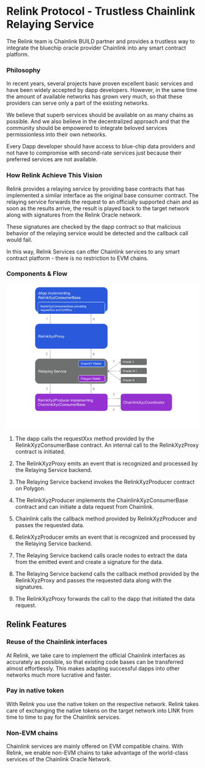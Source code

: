 # Relink Protocol - Trustless Chainlink Relaying Service

The Relink team is Chainlink BUILD partner and provides a trustless way to integrate the bluechip oracle provider Chainlink into any smart contract platform.

### Philosophy

In recent years, several projects have proven excellent basic services and have been widely accepted by dapp developers. However, in the same time the amount of available networks has grown very much, so that these providers can serve only a part of the existing networks.

We believe that superb services should be available on as many chains as possible. And we also believe in the decentralized approach and that the community should be empowered to integrate beloved services permissionless into their own networks.

Every Dapp developer should have access to blue-chip data providers and not have to compromise with second-rate services just because their preferred services are not available.

### How Relink Achieve This Vision

Relink provides a relaying service by providing base contracts that has implemented a similar interface as the original base consumer contract. The relaying service forwards the request to an officially supported chain and as soon as the results arrive, the result is played back to the target network along with signatures from the Relink Oracle network.

These signatures are checked by the dapp contract so that malicious behavior of the relaying service would be detected and the callback call would fail.

In this way, Relink Services can offer Chainlink services to any smart contract platform - there is no restriction to EVM chains.

### Components & Flow

![Alt text](https://github.com/RelinkServices/.github/blob/main/Relink%20Architecture.png?raw=true)

1. The dapp calls the requestXxx method provided by the RelinkXyzConsumerBase contract. An internal call to the RelinkXyzProxy contract is initiated.

2. The RelinkXyzProxy emits an event that is recognized and processed by the Relaying Service backend.

3. The Relaying Service backend invokes the RelinkXyzProducer contract on Polygon.

4. The RelinkXyzProducer implements the ChainlinkXyzConsumerBase contract and can initiate a data request from Chainlink.

5. Chainlink calls the callback method provided by RelinkXyzProducer and passes the requested data.

6. RelinkXyzProducer emits an event that is recognized and processed by the Relaying Service backend.

7. The Relaying Service backend calls oracle nodes to extract the data from the emitted event and create a signature for the data.

8. The Relaying Service backend calls the callback method provided by the RelinkXyzProxy and passes the requested data along with the signatures.

9. The RelinkXyzProxy forwards the call to the dapp that initiated the data request.

## Relink Features

### Reuse of the Chainlink interfaces

At Relink, we take care to implement the official Chainlink interfaces as accurately as possible, so that existing code bases can be transferred almost effortlessly. This makes adapting successful dapps into other networks much more lucrative and faster.

### Pay in native token

With Relink you use the native token on the respective network. Relink takes care of exchanging the native tokens on the target network into LINK from time to time to pay for the Chainlink services.

### Non-EVM chains

Chainlink services are mainly offered on EVM compatible chains. With Relink, we enable non-EVM chains to take advantage of the world-class services of the Chainlink Oracle Network.
